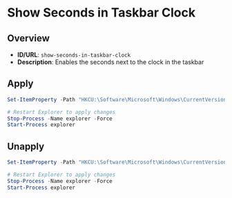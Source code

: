 # Show Seconds in Taskbar Clock

## Overview
- **ID/URL**: `show-seconds-in-taskbar-clock`
- **Description**: Enables the seconds next to the clock in the taskbar











## Apply

```powershell
Set-ItemProperty -Path "HKCU:\Software\Microsoft\Windows\CurrentVersion\Explorer\Advanced" -Name "ShowSecondsInSystemClock" -Type DWord -Value 1

# Restart Explorer to apply changes
Stop-Process -Name explorer -Force
Start-Process explorer

```

## Unapply

```powershell
Set-ItemProperty -Path "HKCU:\Software\Microsoft\Windows\CurrentVersion\Explorer\Advanced" -Name "ShowSecondsInSystemClock" -Type DWord -Value 0

# Restart Explorer to apply changes
Stop-Process -Name explorer -Force
Start-Process explorer

```
